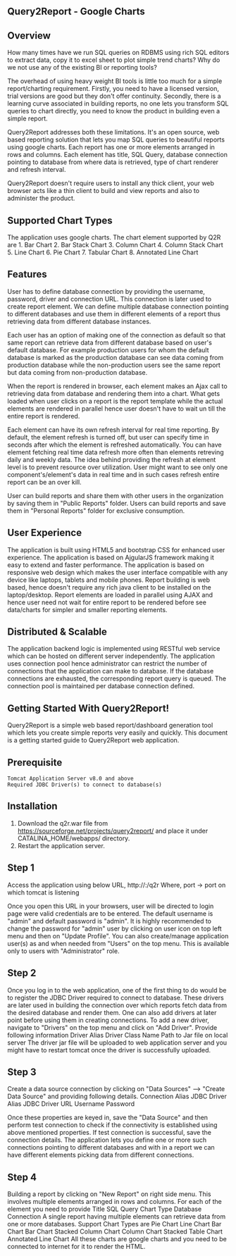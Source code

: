 Query2Report - Google Charts
------------------------------------

Overview
--------

How many times have we run SQL queries on RDBMS using rich SQL editors to extract data, copy it to excel sheet to plot simple trend charts? Why do we not use any of the existing BI or reporting tools?

The overhead of using heavy weight BI tools is little too much for a simple report/charting requirement. Firstly, you need to have a licensed version, trial versions are good but they don't offer continuity. Secondly, there is a learning curve associated in building reports, no one lets you transform SQL queries to chart directly, you need to know the product in building even a simple report.

Query2Report addresses both these limitations. It's an open source, web based reporting solution that lets you map SQL queries to beautiful reports using google charts. Each report has one or more elements arranged in rows and columns. Each element has title, SQL Query, database connection pointing to database from where data is retrieved, type of chart renderer and refresh interval.

Query2Report doesn't require users to install any thick client, your web browser acts like a thin client to build and view reports and also to administer the product.

Supported Chart Types
----------------------
The application uses google charts. The chart element supported by Q2R are
	1.	Bar Chart
	2.	Bar Stack Chart
	3.	Column Chart
	4.	Column Stack Chart
	5.	Line Chart
	6.	Pie Chart
	7.	Tabular Chart
	8.	Annotated Line Chart

Features
--------

User has to define database connection by providing the username, password, driver and connection URL. This connection is later used to create report element. We can define multiple database connection pointing to different databases and use them in different elements of a report thus retrieving data from different database instances.

Each user has an option of making one of the connection as default so that same report can retrieve data from different database based on user's default database. For example production users for whom the default database is marked as the production database can see data coming from production database while the non-production users see the same report but data coming from non-production database.

When the report is rendered in browser, each element makes an Ajax call to retrieving data from database and rendering them into a chart. What gets loaded when user clicks on a report is the report template while the actual elements are rendered in parallel hence user doesn't have to wait un till the entire report is rendered.

Each element can have its own refresh interval for real time reporting. By default, the element refresh is turned off, but user can specify time in seconds after which the element is refreshed automatically. You can have element fetching real time data refresh more often than elements retreving daily and weekly data.  The idea behind providing the refresh at element level is to prevent resource over utilization. User might want to see only one component's/element's data in real time and in such cases refresh entire report can be an over kill.

User can build reports and share them with other users in the organization by saving them in "Public Reports" folder. Users can build reports and save them in "Personal Reports" folder for exclusive consumption.

User Experience
---------------
The application is built using HTML5 and bootstrap CSS for enhanced user experience.
The application is based on AjgularJS framework making it easy to extend and faster performance. 
The application is based on responsive web design which makes the user interface compatible with any device like laptops, tablets and mobile phones.
Report building is web based, hence doesn't require any rich java client to be installed on the laptop/desktop.
Report elements are loaded in parallel using AJAX and hence user need not wait for entire report to be rendered before see data/charts for simpler and smaller reporting elements. 


Distributed & Scalable
----------------------
The application backend logic is implemented using RESTful web service which can be hosted on different server independently.
The application uses connection pool hence administrator can restrict the number of connections that the application can make to database. If the database connections are exhausted, the corresponding report query is queued. The connection pool is maintained per database connection defined.


Getting Started With Query2Report!
----------------------------------
Query2Report is a simple web based report/dashboard generation tool which lets you create simple reports very easily and quickly. This document is a getting started guide to Query2Report web application.

Prerequisite
------------
	Tomcat Application Server v8.0 and above
	Required JDBC Driver(s) to connect to database(s)

Installation
------------

1.	Download the q2r.war file from https://sourceforge.net/projects/query2report/ and place it under CATALINA_HOME/webapps/ directory. 
2.	Restart the application server. 

Step 1
------
Access the application using below URL, 
	http://<hostname>:<port>/q2r 
Where, port -> port on which tomcat is listening

Once you open this URL in your browsers, user will be directed to login page were valid credentials are to be entered. The default username is "admin" and default password is "admin". It is highly recommended to change the password for "admin" user by clicking on user icon on top left menu and then on "Update Profile". You can also create/manage application user(s) as and when needed from "Users" on the top menu. This is available only to users with "Administrator" role.

Step 2
------
Once you log in to the web application, one of the first thing to do would be to register the JDBC Driver required to connect to database. These drivers are later used in building the connection over which reports fetch data from the desired database and render them. One can also add drivers at later point before using them in creating connections. To add a new driver, navigate to "Drivers" on the top menu and click on "Add Driver". Provide following information
	Driver Alias
	Driver Class Name
	Path to Jar file on local server
The driver jar file will be uploaded to web application server and you might have to restart tomcat once the driver is successfully uploaded.

Step 3
------
Create a data source connection by clicking on "Data Sources" --> "Create Data Source" and providing following details.
	Connection Alias
	JDBC Driver Alias
	JDBC Driver URL
	Username
	Password

Once these properties are keyed in, save the "Data Source" and then perform test connection to check if the connectivity is established using above mentioned properties. If test connection is successful, save the connection details.
The application lets you define one or more such connections pointing to different databases and with in a report we can have different elements picking data from different connections.

Step 4
------
Building a report by clicking on "New Report" on right side menu. This involves multiple elements arranged in rows and columns. For each of the element you need to provide
	Title
	SQL Query
	Chart Type
	Database Connection
A single report having multiple elements can retrieve data from one or more databases. Support Chart Types are
	Pie Chart
	Line Chart
	Bar Chart
	Bar Chart Stacked
	Column Chart
	Column Chart Stacked
	Table Chart
	Annotated Line Chart
All these charts are google charts and you need to be connected to internet for it to render the HTML.